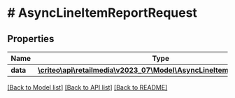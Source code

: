 # # AsyncLineItemReportRequest

## Properties

Name | Type | Description | Notes
------------ | ------------- | ------------- | -------------
**data** | [**\criteo\api\retailmedia\v2023_07\Model\AsyncLineItemReportResource**](AsyncLineItemReportResource.md) |  | [optional]

[[Back to Model list]](../../README.md#models) [[Back to API list]](../../README.md#endpoints) [[Back to README]](../../README.md)
